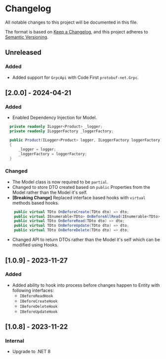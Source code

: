 # Changelog

All notable changes to this project will be documented in this file.

The format is based on [Keep a Changelog](https://keepachangelog.com/en/1.0.0/),
and this project adheres to [Semantic Versioning](https://semver.org/spec/v2.0.0.html).

## Unreleased

### Added

- Added support for `GrpcApi` with Code First `protobuf-net.Grpc`.

## [2.0.0] - 2024-04-21

### Added

- Enabled Dependency Injection for Model.

```csharp
  private readonly ILogger<Product> _logger;
  private readonly ILoggerFactory _loggerFactory;

  public Product(ILogger<Product> logger, ILoggerFactory loggerFactory)
  {
      _logger = logger;
      _loggerFactory = loggerFactory;
  }
```

### Changed

- The Model class is now required to be `partial`.
- Changed to store DTO created based on `public` Properties from the Model rather than the Model it's self.
- **[Breaking Change]** Replaced interface based hooks with `virtual` methods based hooks.

```csharp
    public virtual TDto OnBeforeCreate(TDto dto) => dto;
    public virtual IEnumerable<TDto> OnBeforeAllRead(IEnumerable<TDto> dtos) => dtos;
    public virtual TDto OnBeforeRead(TDto dto) => dto;
    public virtual TDto OnBeforeUpdate(TDto dto) => dto;
    public virtual TDto OnBeforeDelete(TDto dto) => dto;
```

- Changed API to return DTOs rather than the Model it's self which can be modified using Hooks.

## [1.0.9] - 2023-11-27

### Added

- Added ability to hook into process before changes happen to Entity with following interfaces:
    - `IBeforeReadHook`
    - `IBeforeCreateHook`
    - `IBeforeDeleteHook`
    - `IBeforeUpdateHook`

## [1.0.8] - 2023-11-22

### Internal

- Upgrade to .NET 8
